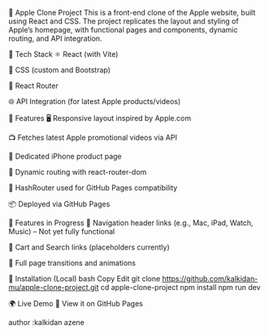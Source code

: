 🍏 Apple Clone Project
This is a front-end clone of the Apple website, built using React and CSS. The project replicates the layout and styling of Apple’s homepage, with functional pages and components, dynamic routing, and API integration.

🔧 Tech Stack
⚛️ React (with Vite)

🎨 CSS (custom and Bootstrap)

🔁 React Router

🌐 API Integration (for latest Apple products/videos)

📸 Features
🖥️ Responsive layout inspired by Apple.com

📺 Fetches latest Apple promotional videos via API

📱 Dedicated iPhone product page

🔗 Dynamic routing with react-router-dom

🧭 HashRouter used for GitHub Pages compatibility

📦 Deployed via GitHub Pages

🚧 Features in Progress
🔗 Navigation header links (e.g., Mac, iPad, Watch, Music) – Not yet fully functional

🛒 Cart and Search links (placeholders currently)

🎨 Full page transitions and animations

🚀 Installation (Local)
bash
Copy
Edit
git clone https://github.com/kalkidan-mu/apple-clone-project.git
cd apple-clone-project
npm install
npm run dev


🌍 Live Demo
📡 View it on GitHub Pages

author :kalkidan azene

